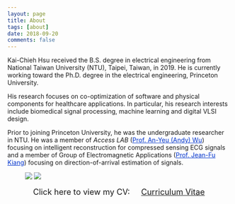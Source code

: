 ```yaml
---
layout: page
title: About
tags: [about]
date: 2018-09-20
comments: false
---
```


Kai-Chieh Hsu received the B.S. degree in electrical engineering from National Taiwan University (NTU), Taipei, Taiwan, in 2019.
He is currently working toward the Ph.D. degree in the electrical engineering, Princeton University.

His research focuses on co-optimization of software and physical components for healthcare applications. 
In particular, his research interests include biomedical signal processing, machine learning and digital VLSI design.

Prior to joining Princeton University, he was the undergraduate researcher in NTU.
He was a member of *Access LAB* (<a href="http://access.ee.ntu.edu.tw/" style="color: rgb(0,51,204)">Prof. An-Yeu (Andy) Wu</a>) focusing on intelligent reconstruction for compressed sensing ECG signals and a member of Group of Electromagnetic Applications (<a href="http://cc.ee.ntu.edu.tw/~jfkiang/" style="color: rgb(0,51,204)">Prof. Jean-Fu Kiang</a>) focusing on direction-of-arrival estimation of signals.

<figure class="half">
	<img src="{{base.url}}/assets/img/me-1.jpg" class="img-disappear">
    <img src="{{base.url}}/assets/img/me-2.jpg">
</figure>

<center>
	<span style="font-size: 130%;">
		Click here to view my CV: &nbsp;&nbsp;&nbsp;
	</span> 
	<a href="{{base.url}}/assets/document/CV.pdf" target="_blank" class="btn btn-info">
		<span style="font-size: 130%;">
			Curriculum Vitae
		</span>
	</a>
</center>